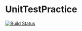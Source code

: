 # UnitTestPractice
[![Build Status](https://travis-ci.org/askudlarek/UnitTestPractice.svg?branch=master)](https://travis-ci.org/askudlarek/UnitTestPractice)
